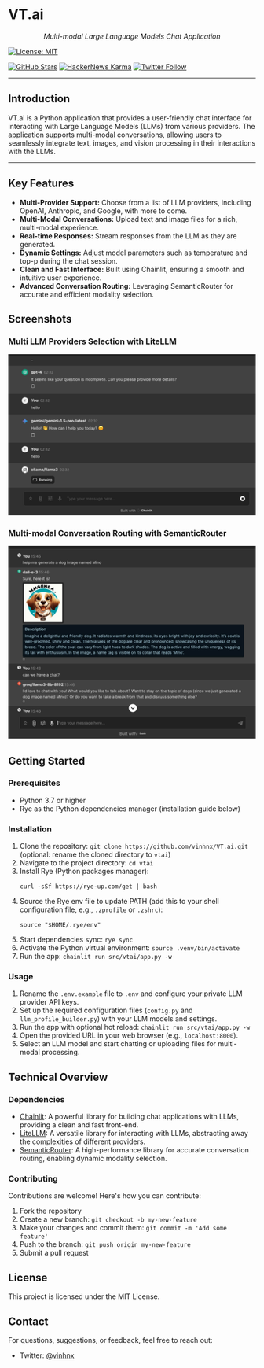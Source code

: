 # VT.ai

<p align="center">
  <em>Multi-modal Large Language Models Chat Application</em>
</p>

[![License: MIT](https://img.shields.io/badge/License-MIT-yellow.svg)](https://opensource.org/licenses/MIT)

[![GitHub Stars](https://img.shields.io/github/stars/vinhnx?style=social)](https://github.com/vinhnx)
[![HackerNews Karma](https://img.shields.io/hackernews/user-karma/vinhnx?style=social)](https://news.ycombinator.com/user?id=vinhnx)
[![Twitter Follow](https://img.shields.io/twitter/follow/vinhnx?style=social)](https://twitter.com/vinhnx)

---

## Introduction

VT.ai is a Python application that provides a user-friendly chat interface for interacting with Large Language Models (LLMs) from various providers. The application supports multi-modal conversations, allowing users to seamlessly integrate text, images, and vision processing in their interactions with the LLMs.

---

## Key Features

-   **Multi-Provider Support:** Choose from a list of LLM providers, including OpenAI, Anthropic, and Google, with more to come.
-   **Multi-Modal Conversations:** Upload text and image files for a rich, multi-modal experience.
-   **Real-time Responses:** Stream responses from the LLM as they are generated.
-   **Dynamic Settings:** Adjust model parameters such as temperature and top-p during the chat session.
-   **Clean and Fast Interface:** Built using Chainlit, ensuring a smooth and intuitive user experience.
-   **Advanced Conversation Routing:** Leveraging SemanticRouter for accurate and efficient modality selection.

## Screenshots

### Multi LLM Providers Selection with LiteLLM

![Multi LLM Providers](./src/vtai/resources/screenshot/1.jpg)

### Multi-modal Conversation Routing with SemanticRouter

![Multi-modal Conversation](./src/vtai/resources/screenshot/2.jpg)

## Getting Started

### Prerequisites

-   Python 3.7 or higher
-   Rye as the Python dependencies manager (installation guide below)

### Installation

1. Clone the repository: `git clone https://github.com/vinhnx/VT.ai.git` (optional: rename the cloned directory to `vtai`)
2. Navigate to the project directory: `cd vtai`
3. Install Rye (Python packages manager):
    ```
    curl -sSf https://rye-up.com/get | bash
    ```
4. Source the Rye env file to update PATH (add this to your shell configuration file, e.g., `.zprofile` or `.zshrc`):
    ```
    source "$HOME/.rye/env"
    ```
5. Start dependencies sync: `rye sync`
6. Activate the Python virtual environment: `source .venv/bin/activate`
7. Run the app: `chainlit run src/vtai/app.py -w`

### Usage

1. Rename the `.env.example` file to `.env` and configure your private LLM provider API keys.
2. Set up the required configuration files (`config.py` and `llm_profile_builder.py`) with your LLM models and settings.
3. Run the app with optional hot reload: `chainlit run src/vtai/app.py -w`
4. Open the provided URL in your web browser (e.g., `localhost:8000`).
5. Select an LLM model and start chatting or uploading files for multi-modal processing.

## Technical Overview

### Dependencies

-   [Chainlit](https://github.com/Chainlit/chainlit): A powerful library for building chat applications with LLMs, providing a clean and fast front-end.
-   [LiteLLM](https://github.com/BerriAI/litellm): A versatile library for interacting with LLMs, abstracting away the complexities of different providers.
-   [SemanticRouter](https://github.com/aurelio-labs/semantic-router): A high-performance library for accurate conversation routing, enabling dynamic modality selection.

### Contributing

Contributions are welcome! Here's how you can contribute:

1. Fork the repository
2. Create a new branch: `git checkout -b my-new-feature`
3. Make your changes and commit them: `git commit -m 'Add some feature'`
4. Push to the branch: `git push origin my-new-feature`
5. Submit a pull request

## License

This project is licensed under the MIT License.

## Contact

For questions, suggestions, or feedback, feel free to reach out:

-   Twitter: [@vinhnx](https://twitter.com/vinhnx)
